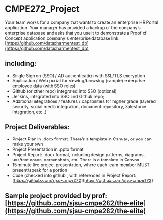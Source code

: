 # CMPE272_Project
Your team works for a company that wants to create an enterprise HR Portal application.
Your manager has provided a backup of the company’s enterprise database
and asks that you use it to demonstrate a Proof of Concept application 
company's enterprise database link: [https://github.com/datacharmer/test_db](https://github.com/datacharmer/test_db)
## including:
- Single Sign on (SSO) / AD authentication with SSL/TLS encryption
- Application / Web portal for viewing/browsing (sample) enterprise employee data (with SSO roles)
- Github (or other repo) integrated into SSO (optional)
- Jenkins, integrated into SSO and Github repo;
- Additional integrations / features / capabilities for higher grade (layered security, social media integration, document repository, Salesforce integration, etc..)
## Project Deliverables:
- Project Plan in .docx format. There’s a template in Canvas, or you can make your own
- Project Presentation in .pptx format
- Project Report: .docx format, including design patterns, diagrams, use/test cases, screenshots, etc. There is a template in Canvas
- 15 minute live project presentation, where each team member MUST present/speak for a portion
- Code (checked into github , with references in Project Report: [https://github.com/sjsu-cmpe272](https://github.com/sjsu-cmpe272)
## Sample project provided by prof: [https://github.com/sjsu-cmpe282/the-elite](https://github.com/sjsu-cmpe282/the-elite)
